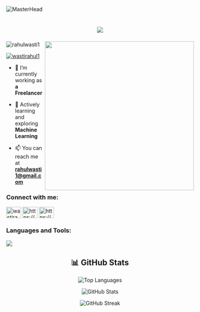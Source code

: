 ![MasterHead](https://github.com/user-attachments/assets/1e602523-4c67-4e59-9f34-7cfe0c774be8)
<h1 align="center">
    <img src="https://readme-typing-svg.herokuapp.com/?font=Righteous&size=35&center=true&vCenter=true&width=500&height=70&duration=4000&lines=Hi+There!+👋;+I'm+Rahul+Wasti!;" />
</h1>
<h3 align="center"></h3>
<img align="right" alt="" width="400" src="https://camo.githubusercontent.com/4d9f5ecceb711eec6e2018f38a5677dc657c9738d4a65ba3b928c41c0a45b439/68747470733a2f2f6d69726f2e6d656469756d2e636f6d2f6d61782f313336302f302a37513379765349765f7430696f4a2d5a2e676966">

<p align="left"> <img src="https://komarev.com/ghpvc/?username=rahulwasti1&label=Profile%20views&color=0e75b6&style=flat" alt="rahulwasti1" /> </p>

<p align="left"> <a href="https://twitter.com/wastirahul1" target="blank"><img src="https://img.shields.io/twitter/follow/wastirahul1?logo=twitter&style=for-the-badge" alt="wastirahul1" /></a> </p>

- 🔭 I’m currently working as **a Freelancer**

- 🌱 Actively learning and exploring **Machine Learning**

- 📫 You can reach me at **rahulwasti1@gmail.com**

<h3 align="left">Connect with me:</h3>
<p align="left">
<a href="https://twitter.com/wastirahul1" target="blank"><img align="center" src="https://raw.githubusercontent.com/rahuldkjain/github-profile-readme-generator/master/src/images/icons/Social/twitter.svg" alt="wastirahul1" height="30" width="40" /></a>
<a href="https://linkedin.com/in/rahul-wasti-810549249/" target="blank"><img align="center" src="https://raw.githubusercontent.com/rahuldkjain/github-profile-readme-generator/master/src/images/icons/Social/linked-in-alt.svg" alt="https://www.linkedin.com/in/rahul-wasti-810549249/" height="30" width="40" /></a>
<a href="https://www.youtube.com/@rahulwasti0" target="blank"><img align="center" src="https://raw.githubusercontent.com/rahuldkjain/github-profile-readme-generator/master/src/images/icons/Social/youtube.svg" alt="https://www.youtube.com/@rahulwasti0" height="30" width="40" /></a>
</p>

<h3 align="left">Languages and Tools:</h3>

<img src="https://skillicons.dev/icons?i=html,css,vscode,github,figma,git,js,python,flask,heroku,sklearn,opencv,anaconda,postman" />

<br>

<div align="center">
  <h2>📊 GitHub Stats</h2>
  <p>
    <img src="https://github-readme-stats.vercel.app/api/top-langs?username=rahulwasti1&show_icons=true&locale=en&layout=compact" alt="Top Languages" />
  </p>
  <p>
    <img src="https://github-readme-stats.vercel.app/api?username=rahulwasti1&show_icons=true&locale=en" alt="GitHub Stats" />
  </p>
  <p>
    <img src="https://github-readme-streak-stats.herokuapp.com/?user=rahulwasti1" alt="GitHub Streak" />
  </p>
</div>
